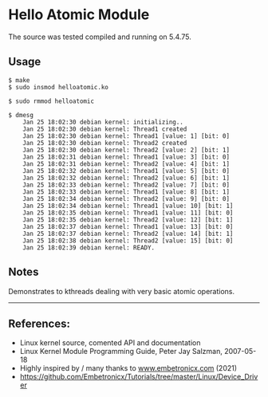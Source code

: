 # Hello Atomic Module

The source was tested compiled and running on 5.4.75.  


## Usage

```
$ make
$ sudo insmod helloatomic.ko

$ sudo rmmod helloatomic

$ dmesg
    Jan 25 18:02:30 debian kernel: initializing..
    Jan 25 18:02:30 debian kernel: Thread1 created
    Jan 25 18:02:30 debian kernel: Thread1 [value: 1] [bit: 0]
    Jan 25 18:02:30 debian kernel: Thread2 created
    Jan 25 18:02:30 debian kernel: Thread2 [value: 2] [bit: 1]
    Jan 25 18:02:31 debian kernel: Thread1 [value: 3] [bit: 0]
    Jan 25 18:02:31 debian kernel: Thread2 [value: 4] [bit: 1]
    Jan 25 18:02:32 debian kernel: Thread1 [value: 5] [bit: 0]
    Jan 25 18:02:32 debian kernel: Thread2 [value: 6] [bit: 1]
    Jan 25 18:02:33 debian kernel: Thread2 [value: 7] [bit: 0]
    Jan 25 18:02:33 debian kernel: Thread1 [value: 8] [bit: 1]
    Jan 25 18:02:34 debian kernel: Thread2 [value: 9] [bit: 0]
    Jan 25 18:02:34 debian kernel: Thread1 [value: 10] [bit: 1]
    Jan 25 18:02:35 debian kernel: Thread1 [value: 11] [bit: 0]
    Jan 25 18:02:35 debian kernel: Thread2 [value: 12] [bit: 1]
    Jan 25 18:02:37 debian kernel: Thread1 [value: 13] [bit: 0]
    Jan 25 18:02:37 debian kernel: Thread2 [value: 14] [bit: 1]
    Jan 25 18:02:38 debian kernel: Thread2 [value: 15] [bit: 0]
    Jan 25 18:02:39 debian kernel: READY.
```


## Notes

Demonstrates to kthreads dealing with very basic atomic operations.  


---

## References:
 * Linux kernel source, comented API and documentation
 * Linux Kernel Module Programming Guide, Peter Jay Salzman, 2007-05-18
 * Highly inspired by / many thanks to www.embetronicx.com (2021)
 * https://github.com/Embetronicx/Tutorials/tree/master/Linux/Device_Driver

